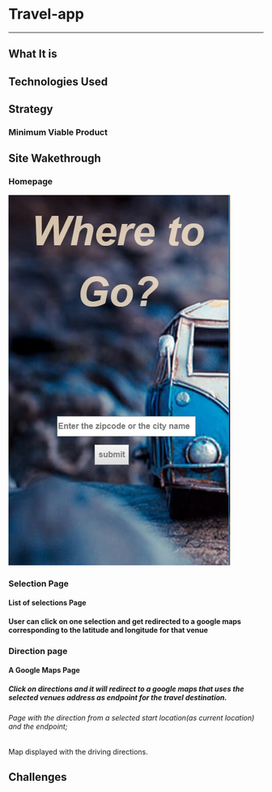 # Travel-app
---

## What It is

## Technologies Used

## Strategy

### Minimum Viable Product

## Site Wakethrough

### Homepage
<img src="readmeImg/homepage.jpg">

### Selection Page

#### List of selections Page

#### User can click on one selection and get redirected to a google maps corresponding to the latitude and longitude for that venue


### Direction page

#### A Google Maps Page 

##### Click on directions and it will redirect to a google maps that uses the selected venues address as endpoint for the travel destination.

###### Page with the direction from a selected start location(as current location) and the endpoint; 
Map displayed with the driving directions.

## Challenges
